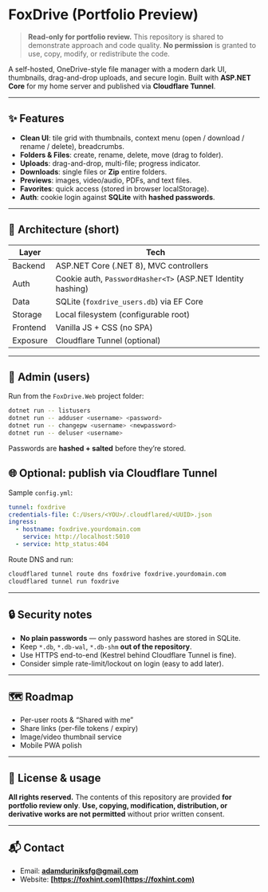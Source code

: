 # FoxDrive (Portfolio Preview)

> **Read-only for portfolio review.**
> This repository is shared to demonstrate approach and code quality.
> **No permission** is granted to use, copy, modify, or redistribute the code.

A self-hosted, OneDrive-style file manager with a modern dark UI, thumbnails, drag-and-drop uploads, and secure login. Built with **ASP.NET Core** for my home server and published via **Cloudflare Tunnel**.

---

## ✨ Features

* **Clean UI**: tile grid with thumbnails, context menu (open / download / rename / delete), breadcrumbs.
* **Folders & Files**: create, rename, delete, move (drag to folder).
* **Uploads**: drag-and-drop, multi-file; progress indicator.
* **Downloads**: single files or **Zip** entire folders.
* **Previews**: images, video/audio, PDFs, and text files.
* **Favorites**: quick access (stored in browser localStorage).
* **Auth**: cookie login against **SQLite** with **hashed passwords**.

---

## 🧱 Architecture (short)

| Layer    | Tech                                                        |
| -------- | ----------------------------------------------------------- |
| Backend  | ASP.NET Core (.NET 8), MVC controllers                      |
| Auth     | Cookie auth, `PasswordHasher<T>` (ASP.NET Identity hashing) |
| Data     | SQLite (`foxdrive_users.db`) via EF Core                    |
| Storage  | Local filesystem (configurable root)                        |
| Frontend | Vanilla JS + CSS (no SPA)                                   |
| Exposure | Cloudflare Tunnel (optional)                                |

---

## 🔐 Admin (users)

Run from the `FoxDrive.Web` project folder:

```bash
dotnet run -- listusers
dotnet run -- adduser <username> <password>
dotnet run -- changepw <username> <newpassword>
dotnet run -- deluser <username>
```

Passwords are **hashed + salted** before they’re stored.

## 🌐 Optional: publish via Cloudflare Tunnel

Sample `config.yml`:

```yaml
tunnel: foxdrive
credentials-file: C:/Users/<YOU>/.cloudflared/<UUID>.json
ingress:
  - hostname: foxdrive.yourdomain.com
    service: http://localhost:5010
  - service: http_status:404
```

Route DNS and run:

```bash
cloudflared tunnel route dns foxdrive foxdrive.yourdomain.com
cloudflared tunnel run foxdrive
```

---

## 🔒 Security notes

* **No plain passwords** — only password hashes are stored in SQLite.
* Keep `*.db`, `*.db-wal`, `*.db-shm` **out of the repository**.
* Use HTTPS end-to-end (Kestrel behind Cloudflare Tunnel is fine).
* Consider simple rate-limit/lockout on login (easy to add later).

---

## 🗺️ Roadmap

* Per-user roots & “Shared with me”
* Share links (per-file tokens / expiry)
* Image/video thumbnail service
* Mobile PWA polish

---

## 📜 License & usage

**All rights reserved.**
The contents of this repository are provided **for portfolio review only**.
**Use, copying, modification, distribution, or derivative works are not permitted** without prior written consent.

---

## 📬 Contact

* Email: **[adamduriniksfg@gmail.com](mailto:adamduriniksfg@gmail.com)**
* Website: **[https://foxhint.com](https://foxhint.com)**
